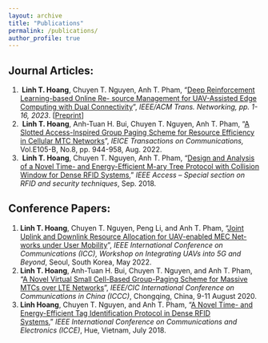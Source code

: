```yaml
---
layout: archive
title: "Publications"
permalink: /publications/
author_profile: true
---
```


<!-- {% if author.googlescholar %}
  You can also find my articles on <u><a href="{{author.googlescholar}}">my Google Scholar profile</a>.</u>
{% endif %}

{% include base_path %}

{% for post in site.publications reversed %}
  {% include archive-single.html %}
{% endfor %} -->

## Journal Articles: 
<ol>
	<li><strong>&nbsp;Linh T. Hoang</strong>, Chuyen T. Nguyen, Anh T. Pham, &ldquo;<a href="https://ieeexplore.ieee.org/document/10102429">Deep Reinforcement Learning-based Online Re- source Management for UAV-Assisted Edge Computing with Dual Connectivity</a>&rdquo;, <em>IEEE/ACM Trans. Networking, pp. 1-16, 2023</em>. [<a href="https://www.techrxiv.org/articles/preprint/Deep_Reinforcement_Learning-based_Online_Resource_Management_for_UAV-Assisted_Edge_Computing_with_Dual_Connectivity/22340134">Preprint</a>]&nbsp;</li>
	<li>&nbsp;<strong>Linh T. Hoang</strong>, Anh-Tuan H. Bui, Chuyen T. Nguyen, Anh T. Pham, &ldquo;<a href="https://www.jstage.jst.go.jp/article/transcom/advpub/0/advpub_2021EBP3157/_article/-char/ja/">A Slotted Access-Inspired Group Paging Scheme for Resource Efficiency in Cellular MTC Networks</a>&rdquo;, <em>IEICE Transactions on Communications,</em> Vol.E105-B, No.8, pp. 944-958, Aug. 2022.&nbsp;</li>
	<li>&nbsp;<strong>Linh T. Hoang</strong>, Chuyen T. Nguyen, Anh T. Pham, &ldquo;<a href="https://ieeexplore.ieee.org/document/8485691">Design and Analysis of a Novel Time- and Energy-Efficient M-ary Tree Protocol with Collision Window for Dense RFID Systems</a>,&rdquo; <em>IEEE Access &ndash; Special section on RFID and security techniques</em>, Sep. 2018.</li>
</ol>

## Conference Papers: 
<ol>
	<li><strong>Linh T. Hoang</strong>, Chuyen T. Nguyen, Peng Li, and Anh T. Pham, &ldquo;<a href="https://ieeexplore.ieee.org/document/9814687">Joint Uplink and Downlink Resource Allocation for UAV-enabled MEC Net- works under User Mobility</a>&rdquo;, <em>IEEE International Conference on Communications (ICC), Workshop&nbsp;on Integrating UAVs into 5G and Beyond</em>, Seoul, South Korea, May 2022.&nbsp;</li>
	<li><strong>Linh T. Hoang</strong>, Anh-Tuan H. Bui, Chuyen T. Nguyen, and Anh T. Pham, &ldquo;<a href="https://ieeexplore.ieee.org/document/9238907">A Novel Virtual Small Cell-Based Group-Paging Scheme for Massive MTCs over LTE Networks</a>&rdquo;, <em>IEEE/CIC International Conference on Communications in China (ICCC)</em>, Chongqing, China, 9-11 August 2020.&nbsp;</li>
	<li><strong>Linh Hoang</strong>, Chuyen T. Nguyen, and Anh T. Pham, &ldquo;<a href="https://ieeexplore.ieee.org/document/8465577">A Novel Time- and Energy-Efficient Tag Identification Protocol in Dense RFID Systems</a>,&rdquo;&nbsp;<em>IEEE International Conference on Communications and Electronics (ICCE)</em>, Hue, Vietnam, July 2018.&nbsp;</li>
</ol>